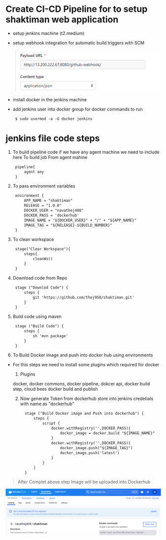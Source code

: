 # Create CI-CD Pipeline for to setup shaktiman web application 

- setup jenkins machine (t2.medium)
 - setup webhook integration for automatic build triggers with SCM 
    
    ![Alt text](images/image.png)

 - install docker in the jenkins machine  
 - add jenkins user into docker group for docker commands to run 
    
        $ sudo usermod -a -G docker jenkins

# jenkins file code steps

1. To build pipeline code if we have any agent machine we need to include here To build job From agent mahine

        pipeline{
            agent any
        }

2. To pass environment variables 

        environment {
            APP_NAME = "shaktiman"
            RELEASE = "1.0.0"
            DOCKER_USER = "navathej408"
            DOCKER_PASS = 'dockerhub'
            IMAGE_NAME = "${DOCKER_USER}" + "/" + "${APP_NAME}"
            IMAGE_TAG = "${RELEASE}-${BUILD_NUMBER}"
        }

3. To clean workspace 


        stage("Clear Workspace"){
            steps{
                cleanWs()
            }
        }

4. Download code from Repo 

        stage ("Downlod Code") {
            steps {
                git 'https://github.com/thej950/shaktiman.git'
            }
        }

5. Build code using maven 

        stage ("Build Code") {
            steps {
                sh 'mvn package'
            }
        }

6. To Build Docker image and push into docker hub using environments 
 - For this steps we need to install some plugins which required for docker
   
   1. Plugins

   docker, docker commons, docker pipeline, dokcer api, docker build step, cloud bees docker build and publish

   2. Now generate Token from dockerhub store into jenkins credetials with name as "dockerhub"  

  
            stage ("Build Docker image and Push into dockerhub") {
                steps {
                    script {
                        docker.withRegistry('',DOCKER_PASS){
                            docker_image = docker.build "${IMAGE_NAME}"
                        }
                        docker.withRegistry('',DOCKER_PASS){
                            docker_image.push("${IMAGE_TAG}")
                            docker_image.push('latest')
                        }
                    }
                }
            }

> After Complet above step Image will be uploaded into Dockerhub

![Alt text](images/image-1.png)